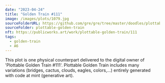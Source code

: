 ```yaml
---
date: "2023-04-24"
title: "Golden Train #111"
image: /images/plots/1079.jpg
sourceFolderURL: https://github.com/gre/gre/tree/master/doodles/plottable-golden-train
sourceFolder: plottable-golden-train
nft: https://publicworks.art/work/plottable-golden-train/111
tags:
  - golden-train
  - A6
---
```


This plot is one physical counterpart delivered to the digital owner of 'Plottable Golden Train #111'. 
Plottable Golden Train includes many variations (bridges, cactus, clouds, eagles, colors,...) entirely generated with code at mint (generative art).
